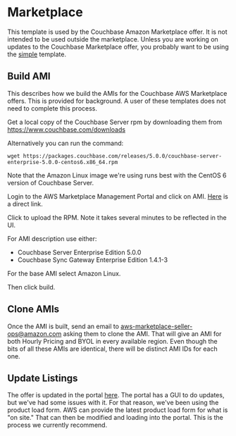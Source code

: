 # Marketplace

This template is used by the Couchbase Amazon Marketplace offer.  It is not intended to be used outside the marketplace.  Unless you are working on updates to the Couchbase Marketplace offer, you probably want to be using the [simple](../simple) template.

## Build AMI

This describes how we build the AMIs for the Couchbase AWS Marketplace offers.  This is provided for background.  A user of these templates does not need to complete this process.

Get a local copy of the Couchbase Server rpm by downloading them from https://www.couchbase.com/downloads

Alternatively you can run the command:

    wget https://packages.couchbase.com/releases/5.0.0/couchbase-server-enterprise-5.0.0-centos6.x86_64.rpm

Note that the Amazon Linux image we're using runs best with the CentOS 6 version of Couchbase Server.

Login to the AWS Marketplace Management Portal and click on AMI.  [Here](https://aws.amazon.com/marketplace/management/manage-products) is a direct link.

Click to upload the RPM.  Note it takes several minutes to be reflected in the UI.

For AMI description use either:
* Couchbase Server Enterprise Edition 5.0.0
* Couchbase Sync Gateway Enterprise Edition 1.4.1-3

For the base AMI select Amazon Linux.

Then click build.

## Clone AMIs
Once the AMI is built, send an email to aws-marketplace-seller-ops@amazon.com asking them to clone the AMI.  That will give an AMI for both Hourly Pricing and BYOL in every available region.  Even though the bits of all these AMIs are identical, there will be distinct AMI IDs for each one.

## Update Listings
The offer is updated in the portal [here](https://aws.amazon.com/marketplace/management/).  The portal has a GUI to do updates, but we've had some issues with it.  For that reason, we've been using the product load form.  AWS can provide the latest product load form for what is "on site."  That can then be modified and loading into the portal.  This is the process we currently recommend.
